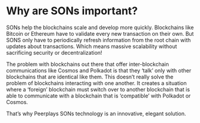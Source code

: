 # Why are SONs important?

SONs help the blockchains scale and develop more quickly. Blockchains like Bitcoin or Ethereum have to validate every new transaction on their own. But SONS only have to periodically refresh information from the root chain with updates about transactions. Which means massive scalability without sacrificing security or decentralization!

The problem with blockchains out there that offer inter-blockchain communications like Cosmos and Polkadot is that they ‘talk’ only with other blockchains that are identical like them. This doesn’t really solve the problem of blockchains interacting with one another. It creates a situation where a ‘foreign’ blockchain must switch over to another blockchain that is able to communicate with a blockchain that is ‘compatible’ with Polkadot or Cosmos.

That’s why Peerplays SONs technology is an innovative, elegant solution.

